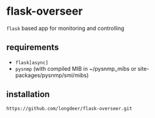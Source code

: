 flask-overseer
========
``flask`` based app for monitoring and controlling

requirements
------------
* ``flask[async]``
* ``pysnmp`` (with compiled MIB in ~/pysnmp_mibs or site-packages/pysnmp/smi/mibs)

installation
------------
``https://github.com/longdeer/flask-overseer.git``
